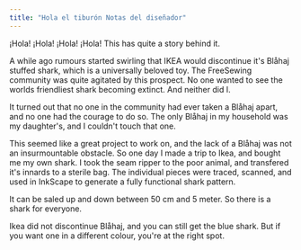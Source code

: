 ```yaml
---
title: "Hola el tiburón Notas del diseñador"
---
```


¡Hola! ¡Hola! ¡Hola! ¡Hola! This has quite a story behind it.

A while ago rumours started swirling that IKEA would discontinue it's Blåhaj stuffed shark, which is a universally beloved toy. The FreeSewing community was quite agitated by this prospect. No one wanted to see the worlds friendliest shark becoming extinct. And neither did I.

It turned out that no one in the community had ever taken a Blåhaj apart, and no one had the courage to do so. The only Blåhaj in my household was my daughter's, and I couldn't touch that one.

This seemed like a great project to work on, and the lack of a Blåhaj was not an insurmountable obstacle. So one day I made a trip to Ikea, and bought me my own shark. I took the seam ripper to the poor animal, and transfered it's innards to a sterile bag. The individual pieces were traced, scanned, and used in InkScape to generate a fully functional shark pattern.

It can be saled up and down between 50 cm and 5 meter. So there is a shark for everyone.

<Note>

Ikea did not discontinue Blåhaj, and you can still get the blue shark. But if you want one in a different colour, you're at the right spot.

</Note>

